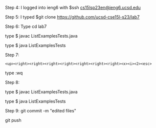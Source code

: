 Step 4: I logged into ieng6 with $ssh cs15lsp23en@ieng6.ucsd.edu

Step 5: I typed $git clone https://github.com/ucsd-cse15l-s23/lab7

Step 6: Type cd lab7

type $ javac ListExamplesTests.java

type $ java ListExamplesTests

Step 7:

`<up><right><right><right><right><right><right><right><x><i><2><esc>`
  
type :wq

Step 8:
  
type $ javac ListExamplesTests.java

type $ java ListExamplesTests
  
Step 9:
git commit -m "edited files"

git push
